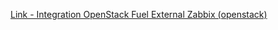 [Link - Integration OpenStack Fuel External Zabbix (openstack)](https://github.com/openstack/fuel-plugin-external-zabbix)
